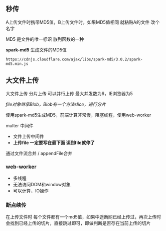 ## 秒传

A上传文件时携带MD5值，B上传文件时，如果MD5值相同 就粘贴A的文件 改个名字

MD5 是文件的唯一标识 散列函数的一种

**spark-md5** 生成文件的MD5值

`https://cdnjs.cloudflare.com/ajax/libs/spark-md5/3.0.2/spark-md5.min.js`

## 大文件上传
大文件上传 分片上传 可以并行上传 最大并发数为6，IE浏览器为5

*file对象继承Blob，Blob有一个方法slice，进行分片*

使用spark-md5生成MD5，前端计算非常慢，阻塞线程，使用web-worker

multer 中间件

- 文件上传中间件
- **上传file 一定要写在最下面 读到file就停了**

通过文件流合并 / appendFile合并
### web-worker
- 多线程
- 无法访问DOM和window对象
- 可以计算，IO操作




### 断点续传
在上传文件时 每个文件都有一个md5值，如果中途断网已经上传过，再次上传时会找到已经上传的切片，直接跳过即可，即做判断是否存在当前上传的切片


